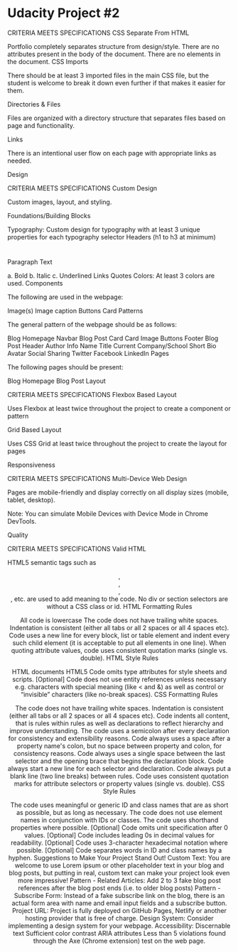 # Udacity Project #2
CRITERIA
MEETS SPECIFICATIONS
CSS Separate From HTML

Portfolio completely separates structure from design/style.
There are no attributes present in the body of the document.
There are no elements in the document.
CSS Imports

There should be at least 3 imported files in the main CSS file, but the student is welcome to break it down even further if that makes it easier for them.

Directories & Files

Files are organized with a directory structure that separates files based on page and functionality.

Links

There is an intentional user flow on each page with appropriate links as needed.

Design

CRITERIA
MEETS SPECIFICATIONS
Custom Design

Custom images, layout, and styling.

Foundations/Building Blocks

Typography: Custom design for typography with at least 3 unique properties for each typography selector
Headers (h1 to h3 at minimum) <h1></h1>
  Paragraph Text <p></p >
a. Bold
b. Italic
c. Underlined
Links <a>
Quotes
Colors: At least 3 colors are used.
Components

The following are used in the webpage:

Image(s)
Image caption
Buttons
Card
Patterns

The general pattern of the webpage should be as follows:

Blog Homepage
Navbar
Blog Post Card
Card
Image
Buttons
Footer
Blog Post
Header
Author Info
Name
Title
Current Company/School
Short Bio
Avatar
Social Sharing
Twitter
Facebook
LinkedIn
Pages

The following pages should be present:

Blog Homepage
Blog Post
Layout

CRITERIA
MEETS SPECIFICATIONS
Flexbox Based Layout

Uses Flexbox at least twice throughout the project to create a component or pattern

Grid Based Layout

Uses CSS Grid at least twice throughout the project to create the layout for pages

Responsiveness

CRITERIA
MEETS SPECIFICATIONS
Multi-Device Web Design

Pages are mobile-friendly and display correctly on all display sizes (mobile, tablet, desktop).

Note: You can simulate Mobile Devices with Device Mode in Chrome DevTools.

Quality

CRITERIA
MEETS SPECIFICATIONS
Valid HTML

HTML5 semantic tags such as <header>, <footer>, <article>, <section> , etc. are used to add meaning to the code.
No div or section selectors are without a CSS class or id.
HTML Formatting Rules

All code is lowercase
The code does not have trailing white spaces.
Indentation is consistent (either all tabs or all 2 spaces or all 4 spaces etc).
Code uses a new line for every block, list or table element and indent every such child element (it is acceptable to put all elements in one line).
When quoting attribute values, code uses consistent quotation marks (single vs. double).
HTML Style Rules

HTML documents HTML5 <!doctype html>
Code omits type attributes for style sheets and scripts.
[Optional] Code does not use entity references unless necessary e.g. characters with special meaning (like < and &) as well as control or “invisible” characters (like no-break spaces).
CSS Formatting Rules

The code does not have trailing white spaces.
Indentation is consistent (either all tabs or all 2 spaces or all 4 spaces etc).
Code indents all content, that is rules within rules as well as declarations to reflect hierarchy and improve understanding.
The code uses a semicolon after every declaration for consistency and extensibility reasons.
Code always uses a space after a property name's colon, but no space between property and colon, for consistency reasons.
Code always uses a single space between the last selector and the opening brace that begins the declaration block. Code always start a new line for each selector and declaration.
Code always put a blank line (two line breaks) between rules.
Code uses consistent quotation marks for attribute selectors or property values (single vs. double).
CSS Style Rules

The code uses meaningful or generic ID and class names that are as short as possible, but as long as necessary.
The code does not use element names in conjunction with IDs or classes.
The code uses shorthand properties where possible.
[Optional] Code omits unit specification after 0 values.
[Optional] Code includes leading 0s in decimal values for readability.
[Optional] Code uses 3-character hexadecimal notation where possible.
[Optional] Code separates words in ID and class names by a hyphen.
Suggestions to Make Your Project Stand Out!
Custom Text: You are welcome to use Lorem ipsum or other placeholder text in your blog and blog posts, but putting in real, custom text can make your project look even more impressive!
Pattern - Related Articles: Add 2 to 3 fake blog post references after the blog post ends (i.e. to older blog posts)
Pattern - Subscribe Form: Instead of a fake subscribe link on the blog, there is an actual form area with name and email input fields and a subscribe button.
Project URL: Project is fully deployed on GitHub Pages, Netlify or another hosting provider that is free of charge.
Design System: Consider implementing a design system for your webpage.
Accessibility:
Discernable text
Sufficient color contrast
ARIA attributes
Less than 5 violations found through the Axe (Chrome extension) test on the web page.
